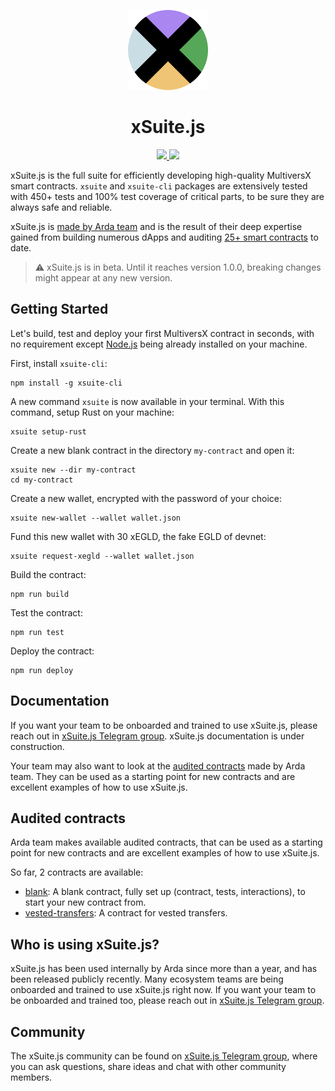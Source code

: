 <p align="center">
  <picture>
    <img src="./Logo.png" height="128">
  </picture>
  <h1 align="center">xSuite.js</h1>
</p>

<p align="center">
  <a href="https://arda.run">
    <img src="https://img.shields.io/badge/MADE%20BY%20ARDA-000000.svg?style=for-the-badge">
  </a>
  <a href="https://t.me/xSuite_js">
    <img src="https://img.shields.io/badge/Join%20on%20telegram-blue.svg?style=for-the-badge&logo=Telegram&logoColor=ffffff">
  </a>
</p>

xSuite.js is the full suite for efficiently developing high-quality MultiversX smart contracts. `xsuite` and `xsuite-cli` packages are extensively tested with 450+ tests and 100% test coverage of critical parts, to be sure they are always safe and reliable.

xSuite.js is [made by Arda team](https://arda.run) and is the result of their deep expertise gained from building numerous dApps and auditing [25+ smart contracts](https://arda.run/audits) to date.

> :warning: xSuite.js is in beta. Until it reaches version 1.0.0, breaking changes might appear at any new version.

## Getting Started

Let's build, test and deploy your first MultiversX contract in seconds, with no requirement except [Node.js](https://nodejs.org/) being already installed on your machine.

First, install `xsuite-cli`:

```
npm install -g xsuite-cli
```

A new command `xsuite` is now available in your terminal. With this command, setup Rust on your machine:

```
xsuite setup-rust
```

Create a new blank contract in the directory `my-contract` and open it:

```
xsuite new --dir my-contract
cd my-contract
```

Create a new wallet, encrypted with the password of your choice:

```
xsuite new-wallet --wallet wallet.json
```

Fund this new wallet with 30 xEGLD, the fake EGLD of devnet:

```
xsuite request-xegld --wallet wallet.json
```

Build the contract:

```
npm run build
```

Test the contract:

```
npm run test
```

Deploy the contract:

```
npm run deploy
```

## Documentation

If you want your team to be onboarded and trained to use xSuite.js, please reach out in [xSuite.js Telegram group](https://t.me/xSuite_js). xSuite.js documentation is under construction.

Your team may also want to look at the [audited contracts](https://github.com/arda-org/xSuite.js/tree/main/contracts) made by Arda team. They can be used as a starting point for new contracts and are excellent examples of how to use xSuite.js.

## Audited contracts

Arda team makes available audited contracts, that can be used as a starting point for new contracts and are excellent examples of how to use xSuite.js.

So far, 2 contracts are available:

- [blank](https://github.com/arda-org/xSuite.js/tree/main/contracts/blank): A blank contract, fully set up (contract, tests, interactions), to start your new contract from.
- [vested-transfers](https://github.com/arda-org/xSuite.js/tree/main/contracts/vested-transfers): A contract for vested transfers.

## Who is using xSuite.js?

xSuite.js has been used internally by Arda since more than a year, and has been released publicly recently. Many ecosystem teams are being onboarded and trained to use xSuite.js right now. If you want your team to be onboarded and trained too, please reach out in [xSuite.js Telegram group](https://t.me/xSuite_js).

## Community

The xSuite.js community can be found on [xSuite.js Telegram group](https://t.me/xSuite_js), where you can ask questions, share ideas and chat with other community members.
